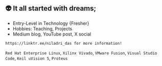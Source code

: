 ## 👽 It all started with dreams;

- Entry-Level in Technology {Fresher}
- Hobbies: Teaching, Projects
- Medium blog, YouTube post, X social

`https://linktr.ee/niladri_das for more information!`

`Red Hat Enterprise Linux`, `Xilinx Vivado`, `VMware Fusion`, `Visual Studio Code`, `Keil uVision 5`, `Proteus`
